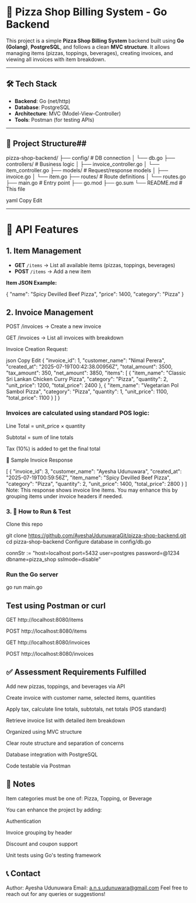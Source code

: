 # 🍕 Pizza Shop Billing System - Go Backend

This project is a simple **Pizza Shop Billing System** backend built using **Go (Golang)**, **PostgreSQL**, and follows a clean **MVC structure**. It allows managing items (pizzas, toppings, beverages), creating invoices, and viewing all invoices with item breakdown.

---

## 🛠 Tech Stack

- **Backend**: Go (net/http)
- **Database**: PostgreSQL
- **Architecture**: MVC (Model-View-Controller)
- **Tools**: Postman (for testing APIs)

---

## 📁 Project Structure## 

pizza-shop-backend/
├── config/           # DB connection
│ └── db.go
├── controllers/      # Business logic
│ ├── invoice_controller.go
│ └── item_controller.go
├── models/           # Request/response models
│ ├── invoice.go
│ └── item.go
├── routes/           # Route definitions
│ └── routes.go
├── main.go           # Entry point
├── go.mod
├── go.sum
└── README.md         # This file

yaml
Copy
Edit

---

# 🔌 API Features

## 1. **Item Management**

- **GET** `/items` → List all available items (pizzas, toppings, beverages)
- **POST** `/items` → Add a new item

**Item JSON Example:**

{
  "name": "Spicy Devilled Beef Pizza",
  "price": 1400,
  "category": "Pizza"
}

## 2.  **Invoice Management**
POST /invoices → Create a new invoice

GET /invoices → List all invoices with breakdown

Invoice Creation Request:

json
Copy
Edit
{
        "invoice_id": 1,
        "customer_name": "Nimal Perera",
        "created_at": "2025-07-19T00:42:38.00956Z",
        "total_amount": 3500,
        "tax_amount": 350,
        "net_amount": 3850,
        "items": [
            {
                "item_name": "Classic Sri Lankan Chicken Curry Pizza",
                "category": "Pizza",
                "quantity": 2,
                "unit_price": 1200,
                "total_price": 2400
            },
            {
                "item_name": "Vegetarian Pol Sambol Pizza",
                "category": "Pizza",
                "quantity": 1,
                "unit_price": 1100,
                "total_price": 1100
            }
        ]
    }


### Invoices are calculated using standard POS logic: 

Line Total = unit_price × quantity

Subtotal = sum of line totals

Tax (10%) is added to get the final total

🧾 Sample Invoice Response

[
  {
    "invoice_id": 3,
    "customer_name": "Ayesha Udunuwara",
    "created_at": "2025-07-19T00:59:56Z",
    "item_name": "Spicy Devilled Beef Pizza",
    "category": "Pizza",
    "quantity": 2,
    "unit_price": 1400,
    "total_price": 2800
  }
]
Note: This response shows invoice line items. You may enhance this by grouping items under invoice headers if needed.

### 3.  **🧪 How to Run & Test**

Clone this repo

git clone https://github.com/AyeshaUdunuwaraGit/pizza-shop-backend.git
cd pizza-shop-backend
Configure database in config/db.go

connStr := "host=localhost port=5432 user=postgres password=@1234 dbname=pizza_shop sslmode=disable"

### Run the Go server 

go run main.go

## Test using Postman or curl ##

GET http://localhost:8080/items

POST http://localhost:8080/items

GET http://localhost:8080/invoices

POST http://localhost:8080/invoices

## ✅ Assessment Requirements Fulfilled 

 Add new pizzas, toppings, and beverages via API

 Create invoice with customer name, selected items, quantities

 Apply tax, calculate line totals, subtotals, net totals (POS standard)

 Retrieve invoice list with detailed item breakdown

 Organized using MVC structure

 Clear route structure and separation of concerns

 Database integration with PostgreSQL

 Code testable via Postman

## 📌 Notes
Item categories must be one of: Pizza, Topping, or Beverage

You can enhance the project by adding:

Authentication

Invoice grouping by header

Discount and coupon support

Unit tests using Go's testing framework

## 📞 Contact
Author: Ayesha Udunuwara
Email: a.n.s.udunuwara@gmail.com
Feel free to reach out for any queries or suggestions!